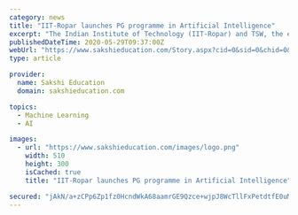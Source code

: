 ```yaml
---
category: news
title: "IIT-Ropar launches PG programme in Artificial Intelligence"
excerpt: "The Indian Institute of Technology (IIT-Ropar) and TSW, the executive education division of Times Professional Learning have launched a post graduate (PG) certificate programme in Artificial Intelligence and Deep Learning."
publishedDateTime: 2020-05-29T09:37:00Z
webUrl: "https://www.sakshieducation.com/Story.aspx?cid=0&sid=0&chid=0&tid=0&nid=266700"
type: article

provider:
  name: Sakshi Education
  domain: sakshieducation.com

topics:
  - Machine Learning
  - AI

images:
  - url: "https://www.sakshieducation.com/images/logo.png"
    width: 510
    height: 300
    isCached: true
    title: "IIT-Ropar launches PG programme in Artificial Intelligence"

secured: "jAkN/a+zCPp6Zp1fz0HcndWkA68aamrGE9Qzce+wjpJ8WcTllFxPetdtfE0uMZb3N784XAV+GTTvmXmz2xDBG4VeP8Q5dlKugjgejhQI2QzxhUz0sFInjGO5nWqp6CJfAyASTUzwFTkkMMyI+yGT6hL5/NGSHO1EQPDFZ5fnk/y3lt/XkTzPVPVK6UORyIjIIOmk+hIuxdGeWrLBw02wCgOhXY26DZUYZR7c6xDmW7Fg03Bc3XKQAmzmq6vnn4H4kIAH2IyoQLaOIBxT+9DXbkou7rwY9WR0PIF2O2/47QbBb+w7o5Q+DoJyyiyyfHvJcqQ9kuACuBOK8lf3Fa5GJdY+X3n6hiTdx5GJueHE5iUhe/BRnuvwh2krtD+X3MVFRvU9S0t1vyp1v4gjlI4bqLwZwhkWarDzRpZr8a1ZhIYMcIiGWn8dlDvo/Dv03ODvqtH93ShLziHNITPLgXwoBAtCGDzcuMmr+SHchNcPElA=;wWfUI/r6We5gag3+Bq44jg=="
---
```


